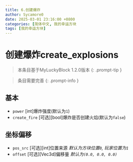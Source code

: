 ```yaml
---
title: 6.创建爆炸
author: Sycamore0
date: 2025-03-01 23:16:00 +0800
categories: [简体中文, 我的幸运方块
tags: [我的幸运方块]
---
```


# 创建爆炸create_explosions

> 本条目基于MyLuckyBlock 1.2.0版本
{: .prompt-tip }

> 条目需要完善
{: .prompt-info }

## 基本
- `power` [int]爆炸强度(默认为`1`)
- `create_fire` [可选][bool]爆炸是否创建火焰(默认为`false`)

## 坐标偏移
- `pos_src` [可选][int]位置来源 *默认为方块位置`0`, 玩家位置为`1`*
- `offset` [可选][Vec3d]偏移量 *默认为`(0.0, 0.0, 0.0)`*
